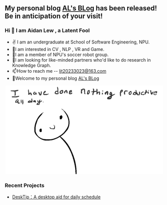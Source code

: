 ## My personal blog [AL's BLog](http://www.yuguang.zone/) has been released! Be in anticipation of your visit!

### Hi 👋 I am Aidan Lew ,  a Latent Fool

- ✌ I am an undergraduate at School of Software Engineering, NPU.
- 👀I am interested in CV , NLP , VR and Game.
- 🌱I am a member of NPU's soccer robot group.
- 💞️I am looking for like-minded partners who'd like to do research in Knowledge Graph. 
- 📫How to reach me -- ljt20233023@163.com
- 🌝Welcome to my personal blog [AL's BLog](http://www.yuguang.zone/)
<div  align="center">
<img src="https://github.com/AL-377/AL-377/blob/main/me.gif">  
</div>

### Recent Projects
- [DeskTip：A desktop aid for daily schedule](https://github.com/AL-377/DeskTip)
